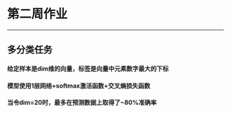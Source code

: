 # 第二周作业
***
## 多分类任务
#### 给定样本是dim维的向量，标签是向量中元素数字最大的下标
#### 模型使用1层网络+softmax激活函数+交叉熵损失函数
#### 当令dim=20时，最多在预测数据上取得了~80%准确率